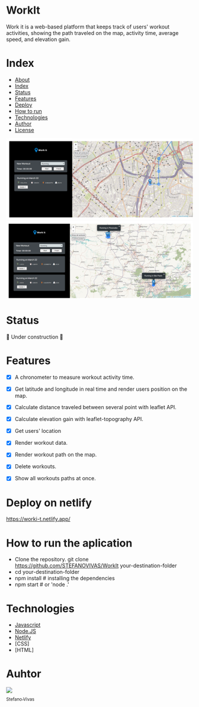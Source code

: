# WorkIt
Work it is a web-based platform that keeps track of users' workout activities, showing the path traveled on the map, activity time, average speed, and elevation gain. 


# Index
   * [About](#WorkIt)
   * [Index](#Index)
   * [Status](#Status)
   * [Features](#Features)
   * [Deploy](#Deploy-on-heroku)
   * [How to run](#How-to-run-the-aplication)
   * [Technologies](#Technologies)
   * [Author](#Author)
   * [License](#License)

<img src='./work-it-screen1.png'>
<img src='./work-it-screen2.png'>


# Status
:construction: Under construction :construction:

# Features
- [x] A chronometer to measure workout activity time.
- [x] Get latitude and longitude in real time and render users position on the map.
- [x] Calculate distance traveled between several point with leaflet API.
- [x] Calculate elevation gain with leaflet-topography API.
- [x] Get users' location
- [x] Render workout data. 
- [x] Render workout path on the map.
- [x] Delete workouts.
- [x] Show all workouts paths at once.



# Deploy on netlify
https://worki-t.netlify.app/

# How to run the aplication

* Clone the repository. git clone https://github.com/STEFANOVIVAS/WorkIt your-destination-folder
* cd your-destination-folder
* npm install # installing the dependencies
* npm start # or 'node .'

# Technologies

- [Javascript](https://www.javascript.com/)
- [Node.JS](https://nodejs.org/en/)
- [Netlify](https://www.netlify.com/)
- [CSS]
- [HTML]


# Auhtor

[<img src="https://avatars.githubusercontent.com/u/71469098?v=4"><br><sub>Stefano Vivas</sub>](https://github.com/STEFANOVIVAS)

